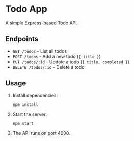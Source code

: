 # Todo App

A simple Express-based Todo API.

## Endpoints
- `GET /todos` - List all todos
- `POST /todos` - Add a new todo (`{ title }`)
- `PUT /todos/:id` - Update a todo (`{ title, completed }`)
- `DELETE /todos/:id` - Delete a todo

## Usage
1. Install dependencies:
   ```sh
   npm install
   ```
2. Start the server:
   ```sh
   npm start
   ```
3. The API runs on port 4000.
